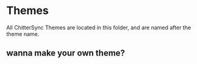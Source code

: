 # Themes
All ChitterSync Themes are located in this folder,  and are named after the theme name.

## wanna make your own theme?
